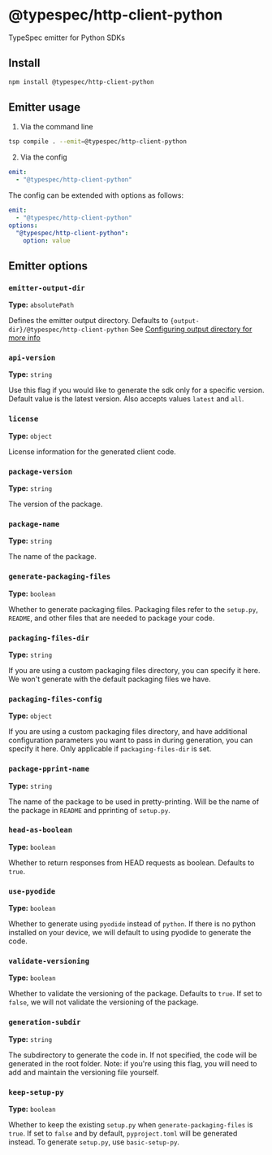 # @typespec/http-client-python

TypeSpec emitter for Python SDKs

## Install

```bash
npm install @typespec/http-client-python
```

## Emitter usage

1. Via the command line

```bash
tsp compile . --emit=@typespec/http-client-python
```

2. Via the config

```yaml
emit:
  - "@typespec/http-client-python"
```

The config can be extended with options as follows:

```yaml
emit:
  - "@typespec/http-client-python"
options:
  "@typespec/http-client-python":
    option: value
```

## Emitter options

### `emitter-output-dir`

**Type:** `absolutePath`

Defines the emitter output directory. Defaults to `{output-dir}/@typespec/http-client-python`
See [Configuring output directory for more info](https://typespec.io/docs/handbook/configuration/configuration/#configuring-output-directory)

### `api-version`

**Type:** `string`

Use this flag if you would like to generate the sdk only for a specific version. Default value is the latest version. Also accepts values `latest` and `all`.

### `license`

**Type:** `object`

License information for the generated client code.

### `package-version`

**Type:** `string`

The version of the package.

### `package-name`

**Type:** `string`

The name of the package.

### `generate-packaging-files`

**Type:** `boolean`

Whether to generate packaging files. Packaging files refer to the `setup.py`, `README`, and other files that are needed to package your code.

### `packaging-files-dir`

**Type:** `string`

If you are using a custom packaging files directory, you can specify it here. We won't generate with the default packaging files we have.

### `packaging-files-config`

**Type:** `object`

If you are using a custom packaging files directory, and have additional configuration parameters you want to pass in during generation, you can specify it here. Only applicable if `packaging-files-dir` is set.

### `package-pprint-name`

**Type:** `string`

The name of the package to be used in pretty-printing. Will be the name of the package in `README` and pprinting of `setup.py`.

### `head-as-boolean`

**Type:** `boolean`

Whether to return responses from HEAD requests as boolean. Defaults to `true`.

### `use-pyodide`

**Type:** `boolean`

Whether to generate using `pyodide` instead of `python`. If there is no python installed on your device, we will default to using pyodide to generate the code.

### `validate-versioning`

**Type:** `boolean`

Whether to validate the versioning of the package. Defaults to `true`. If set to `false`, we will not validate the versioning of the package.

### `generation-subdir`

**Type:** `string`

The subdirectory to generate the code in. If not specified, the code will be generated in the root folder. Note: if you're using this flag, you will need to add and maintain the versioning file yourself.

### `keep-setup-py`

**Type:** `boolean`

Whether to keep the existing `setup.py` when `generate-packaging-files` is `true`. If set to `false` and by default, `pyproject.toml` will be generated instead. To generate `setup.py`, use `basic-setup-py`.
